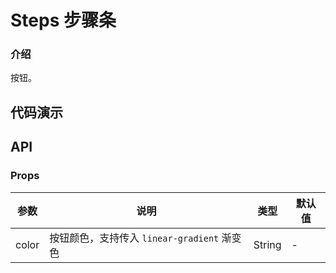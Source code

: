 # Steps 步骤条

### 介绍

按钮。

## 代码演示


## API

### Props

| 参数         | 说明                             | 类型   | 默认值           |
|--------------|----------------------------------|--------|------------------|
| color | 按钮颜色，支持传入 `linear-gradient` 渐变色     | String | - |
